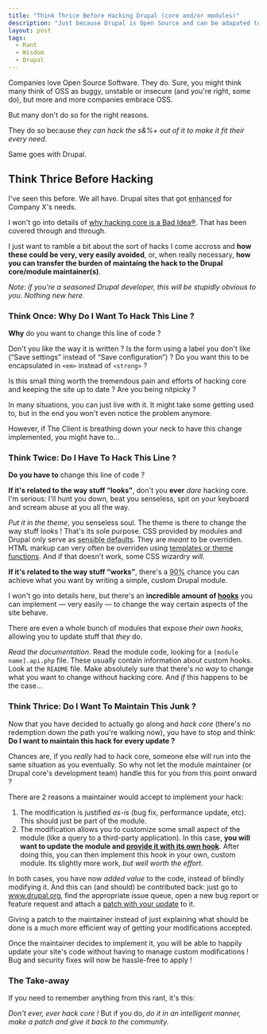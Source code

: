 ```yaml
---
title: "Think Thrice Before Hacking Drupal (core and/or modules)"
description: "Just because Drupal is Open Source and can be adapated to your needs does not mean you must do so. Some stupid, but common mistakes and their solutions."
layout: post
tags:
  - Rant
  - Wisdom
  - Drupal
---
```


Companies love Open Source Software. They do. Sure, you might think many think of OSS as buggy, unstable or insecure (and you're right, some do), but more and more companies embrace OSS.

But many don't do so for the right reasons.

They do so because *they can hack the s&%+ out of it to make it fit their every need*.

Same goes with Drupal.

## Think Thrice Before Hacking

I've seen this before. We all have. Drupal sites that got <abbr title="Completely, massively, horribly screwed up">enhanced</abbr> for Company X's needs.

I won't go into details of [why hacking core is a Bad Idea&reg;](https://www.drupal.org/best-practices/do-not-hack-core). That has been covered through and through.

I just want to ramble a bit about the sort of hacks I come accross and **how these could be very, very easily avoided**, or, when really necessary, **how you can transfer the burden of maintaing the hack to the Drupal core/module maintainer(s)**. 

*Note: if you're a seasoned Drupal developer, this will be stupidly obvious to you. Nothing new here.*

### Think Once: Why Do I Want To Hack This Line ?

**Why** do you want to change this line of code ? 

Don't you like the way it is written ? Is the form using a label you don't like (&ldquo;Save settings&rdquo; instead of &ldquo;Save configuration&rdquo;) ? Do you want this to be encapsulated in `<em>` instead of `<strong>` ?

Is this small thing worth the tremendous pain and efforts of hacking core and keeping the site up to date ? Are you being nitpicky ?

In many situations, you can just live with it. It might take some getting used to, but in the end you won't even notice the problem anymore.

However, if The Client is breathing down your neck to have this change implemented, you might have to...

### Think Twice: Do I Have To Hack This Line ?

**Do you have to** change this line of code ?

**If it's related to the way stuff &ldquo;looks&rdquo;**, don't you **ever** *dare* hacking core. I'm serious: I'll hunt you down, beat you senseless, spit on your keyboard and scream abuse at you all the way.

*Put it in the theme*, you senseless soul. The theme is there to change the way stuff looks ! That's its sole purpose. CSS provided by modules and Drupal only serve as <abbr title="They usually suck bad enough to bring tears to your eyes">sensible defaults</abbr>. They are *meant* to be overriden. HTML markup can very often be overriden using [templates or theme functions](https://www.drupal.org/node/173880). And if that doesn't work, some CSS wizardry *will*.

**If it's related to the way stuff &ldquo;works&rdquo;**, there's a <abbr title="Completely made up number">90%</abbr> chance you can achieve what you want by writing a simple, custom Drupal module.

I won't go into details here, but there's an **incredible amount of [hooks](https://api.drupal.org/api/drupal/includes!module.inc/group/hooks)** you can implement &mdash; very easily &mdash; to change the way certain aspects of the site behave.

There are even a whole bunch of modules that expose *their own hooks*, allowing you to update stuff that *they* do.

*Read the documentation*. Read the module code, looking for a `[module name].api.php` file. These usually contain information about custom hooks. Look at the `README` file. Make absolutely sure that there's *no way* to change what you want to change without hacking core. And *if* this happens to be the case...

### Think Thrice: Do I Want To Maintain This Junk ?

Now that you have decided to actually go along and *hack core* (there's no redemption down the path you're walking now), you have to stop and think: **Do I want to maintain this hack for every update ?**

Chances are, if you *really* had to hack core, someone else will run into the same situation as you eventually. So why not let the module maintainer (or Drupal core's development team) handle this for you from this point onward ?

There are 2 reasons a maintainer would accept to implement your hack:

1. The modification is justified *as-is* (bug fix, performance update, etc). This should just be part of the module.
2. The modification allows you to customize some small aspect of the module (like a query to a third-party application). In this case, **you will want to update the module and [provide it with its own hook](https://www.drupal.org/node/292)**. After doing this, you can then implement this hook in your own, custom module. Its slightly more work, *but well worth the effort*.

In both cases, you have now *added value* to the code, instead of blindly modifying it. And this can (and should) be contributed back: just go to www.drupal.org, find the appropriate issue queue, open a new bug report or feature request and attach a [patch with your update](https://www.drupal.org/node/707484) to it.

Giving a patch to the maintainer instead of just explaining what should be done is a much more efficient way of getting your modifications accepted.

Once the maintainer decides to implement it, you will be able to happily update your site's code without having to manage custom modifications ! Bug and security fixes will now be hassle-free to apply !

### The Take-away

If you need to remember anything from this rant, it's this:

*Don't ever, ever hack core !* But if you do, *do it in an intelligent manner, make a patch and give it back to the community.*



